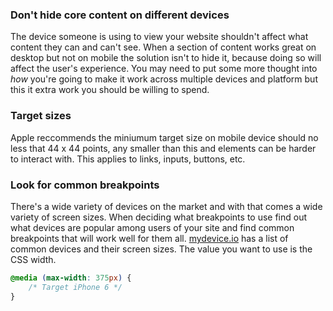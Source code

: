 ### Don't hide core content on different devices

The device someone is using to view your website shouldn't affect what content they can and can't see.  When a section of content works great on desktop but not on mobile the solution isn't to hide it, because doing so will affect the user's experience.  You may need to put some more thought into *how* you're going to make it work across multiple devices and platform but this it extra work you should be willing to spend.  

### Target sizes

Apple reccommends the miniumum target size on mobile device should no less that 44 x 44 points, any smaller than this and elements can be harder to interact with.  This applies to links, inputs, buttons, etc.  

### Look for common breakpoints

There's a wide variety of devices on the market and with that comes a wide variety of screen sizes.  When deciding what breakpoints to use find out what devices are popular among users of your site and find common breakpoints that will work well for them all.  [mydevice.io](http://mydevice.io/devices/) has a list of common devices and their screen sizes.  The value you want to use is the CSS width.  

````css
@media (max-width: 375px) {
	/* Target iPhone 6 */
}
````